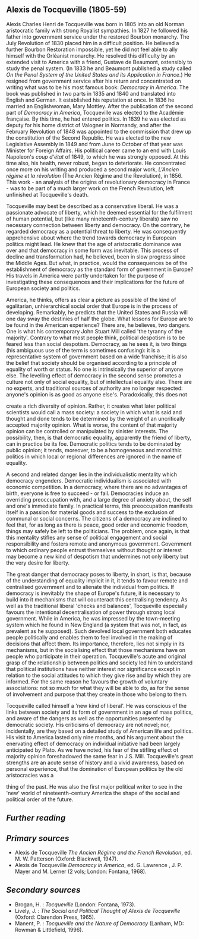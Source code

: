 ## **Alexis de Tocqueville (1805-59)**

Alexis Charles Henri de Tocqueville was born in 1805 into an old Norman aristocratic family with strong Royalist sympathies. In 1827 he followed his father into government service under the restored Bourbon monarchy. The July Revolution of 1830 placed him in a difficult position. He believed a further Bourbon Restoration impossible, yet he did not feel able to ally himself with the Orléanist monarchy. He resolved this difficulty by an extended visit to America with a friend, Gustave de Beaumont, ostensibly to study the penal system. (In 1833 he and Beaumont published a study called *On the Penal System of the United States and its Application in France*.) He resigned from government service after his return and concentrated on writing what was to be his most famous book: *Democracy in America*. The book was published in two parts in 1835 and 1840 and translated into English and German. It established his reputation at once. In 1836 he married an Englishwoman, Mary Mottley. After the publication of the second part of *Democracy in America*, Tocqueville was elected to the Académie française. By this time, he had entered politics. In 1839 he was elected as deputy for his home district of Valogner in Normandy, and after the February Revolution of 1848 was appointed to the commission that drew up the constitution of the Second Republic. He was elected to the new Legislative Assembly in 1849 and from June to October of that year was Minister for Foreign Affairs. His political career came to an end with Louis Napoleon's *coup d'état* of 1849, to which he was strongly opposed. At this time also, his health, never robust, began to deteriorate. He concentrated once more on his writing and produced a second major work, *L'Ancien régime et la révolution* (The Ancien Régime and the Revolution), in 1856. This work - an analysis of the origins of revolutionary democracy in France - was to be part of a much larger work on the French Revolution, left unfinished at Tocqueville's death.

Tocqueville may best be described as a conservative liberal. He was a passionate advocate of liberty, which he deemed essential for the fulfilment of human potential, but (like many nineteenth-century liberals) saw no necessary connection between liberty and democracy. On the contrary, he regarded democracy as a potential threat to liberty. He was consequently apprehensive about where the trend towards democracy in European politics might lead. He knew that the age of aristocratic dominance was over and that democracy in some form was inevitable. This process of decline and transformation had, he believed, been in slow progress since the Middle Ages. But what, in practice, would the consequences be of the establishment of democracy as the standard form of government in Europe? His travels in America were partly undertaken for the purpose of investigating these consequences and their implications for the future of European society and politics.

America, he thinks, offers as clear a picture as possible of the kind of egalitarian, unhierarchical social order that Europe is in the process of developing. Remarkably, he predicts that the United States and Russia will one day sway the destinies of half the globe. What lessons for Europe are to be found in the American experience? There are, he believes, two dangers. One is what his contemporary John Stuart Mill called 'the tyranny of the majority'. Contrary to what most people think, political despotism is to be feared less than social despotism. Democracy, as he sees it, is two things (his ambiguous use of the term is sometimes confusing): it is a representative system of government based on a wide franchise; it is also the belief that society should be organised according to a principle of equality of worth or status. No one is intrinsically the superior of anyone else. The levelling effect of democracy in the second sense promotes a culture not only of social equality, but of intellectual equality also. There are no experts, and traditional sources of authority are no longer respected: anyone's opinion is as good as anyone else's. Paradoxically, this does not

create a rich diversity of opinion. Rather, it creates what later political scientists would call a mass society: a society in which what is said and thought and done tends to be determined by the weight of an uncritically accepted majority opinion. What is worse, the content of that majority opinion can be controlled or manipulated by sinister interests. The possibility, then, is that democratic equality, apparently the friend of liberty, can in practice be its foe. Democratic politics tends to be dominated by public opinion; it tends, moreover, to be a homogeneous and monolithic politics in which local or regional differences are ignored in the name of equality.

A second and related danger lies in the individualistic mentality which democracy engenders. Democratic individualism is associated with economic competition. In a democracy, where there are no advantages of birth, everyone is free to succeed - or fail. Democracies induce an overriding preoccupation with, and a large degree of anxiety about, the self and one's immediate family. In practical terms, this preoccupation manifests itself in a passion for material goods and success to the exclusion of communal or social concerns. The citizens of a democracy are inclined to feel that, for as long as there is peace, good order and economic freedom, things may safely be left to the politicians. The problem, once again, is that this mentality stifles any sense of political engagement and social responsibility and fosters remote and anonymous government. Government to which ordinary people entrust themselves without thought or interest may become a new kind of despotism that undermines not only liberty but the very desire for liberty.

The great danger that democracy poses to liberty, in short, is that, because of the understanding of equality implicit in it, it tends to favour remote and centralised government and to alienate the individual from politics. If democracy is inevitably the shape of Europe's future, it is necessary to build into it mechanisms that will counteract this centralising tendency. As well as the traditional liberal 'checks and balances', Tocqueville especially favours the intentional decentralisation of power through strong local government. While in America, he was impressed by the town-meeting system which he found in New England (a system that was not, in fact, as prevalent as he supposed). Such devolved local government both educates people politically and enables them to feel involved in the making of decisions that affect them. Its importance, therefore, lies not simply in its mechanisms, but in the socialising effect that those mechanisms have on people who participate in their operation. Tocqueville's acute and original grasp of the relationship between politics and society led him to understand that political institutions have neither interest nor significance except in relation to the social attitudes to which they give rise and by which they are informed. For the same reason he favours the growth of voluntary associations: not so much for what they will be able to do, as for the sense of involvement and purpose that they create in those who belong to them.

Tocqueville called himself a 'new kind of liberal'. He was conscious of the links between society and its form of government in an age of mass politics, and aware of the dangers as well as the opportunities presented by democratic society. His criticisms of democracy are not novel; nor, incidentally, are they based on a detailed study of American life and politics. His visit to America lasted only nine months, and his argument about the enervating effect of democracy on individual initiative had been largely anticipated by Plato. As we have noted, his fear of the stifling effect of majority opinion foreshadowed the same fear in J.S. Mill. Tocqueville's great strengths are an acute sense of history and a vivid awareness, based on personal experience, that the domination of European politics by the old aristocracies was a

thing of the past. He was also the first major political writer to see in the 'new' world of nineteenth-century America the shape of the social and political order of the future.

## *Further reading*

## *Primary sources*

- Alexis de Tocqueville *The Ancien Régime and the French Revolution*, ed. M. W. Patterson (Oxford: Blackwell, 1947).
- Alexis de Tocqueville *Democracy in America*, ed. G. Lawrence , J. P. Mayer and M. Lerner (2 vols; London: Fontana, 1968).

## *Secondary sources*

- Brogan, H. : *Tocqueville* (London: Fontana, 1973).
- Lively, J. : *The Social and Political Thought of Alexis de Tocqueville* (Oxford: Clarendon Press, 1965).
- Manent, P. : *Tocqueville and the Nature of Democracy* (Lanham, MD: Rowman & Littlefield, 1996).